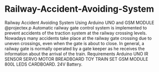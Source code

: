 # Railway-Accident-Avoiding-System
Railway Accident Avoiding System Using Arduino UNO and GSM MODULE @projectex.p Automatic railway gate control system is implemented to prevent accidents of the traction system at the railway crossing levels. Nowadays many accidents take place at the railway gate crossing due to uneven crossings, even when the gate is about to close. In general, a railway gate is normally operated by a gate keeper as he receives the information about the arrival of the train. Requirements Arduino UNO IR SENSOR SERVO MOTOR BREADBOARD TOY TRAIN SET GSM MODULE 800L LEDS CARDBOARD. 24V Battery.
